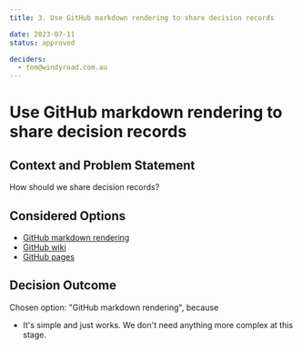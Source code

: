 ```yaml
---
title: 3. Use GitHub markdown rendering to share decision records

date: 2023-07-11
status: approved

deciders: 
  - tom@windyroad.com.au
---
```

# Use GitHub markdown rendering to share decision records

## Context and Problem Statement

How should we share decision records?

## Considered Options

- [GitHub markdown rendering](https://docs.github.com/en/get-started/writing-on-github/getting-started-with-writing-and-formatting-on-github/quickstart-for-writing-on-github)
- [GitHub wiki](https://docs.github.com/en/communities/documenting-your-project-with-wikis/about-wikis)
- [GitHub pages](https://docs.github.com/en/pages/getting-started-with-github-pages/about-github-pages)

## Decision Outcome

Chosen option: "GitHub markdown rendering", because

- It's simple and just works. We don't need anything more complex at this stage.
